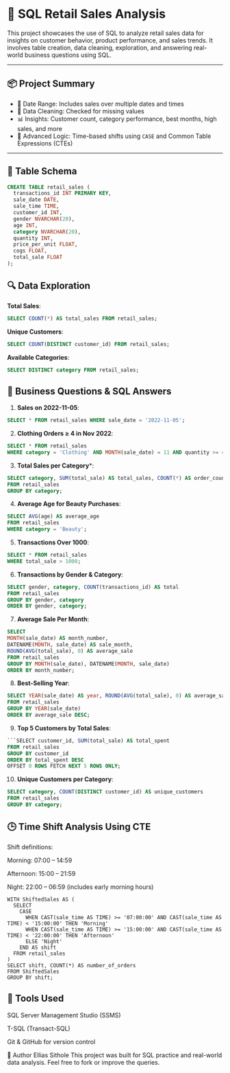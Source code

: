 # 🛒 SQL Retail Sales Analysis

This project showcases the use of SQL to analyze retail sales data for insights on customer behavior, product performance, and sales trends. It involves table creation, data cleaning, exploration, and answering real-world business questions using SQL.

---

## 📦 Project Summary

- 📅 Date Range: Includes sales over multiple dates and times
- 🧹 Data Cleaning: Checked for missing values
- 📊 Insights: Customer count, category performance, best months, high sales, and more
- 🧠 Advanced Logic: Time-based shifts using `CASE` and Common Table Expressions (CTEs)

---

## 🧱 Table Schema

```sql
CREATE TABLE retail_sales (
  transactions_id INT PRIMARY KEY,
  sale_date DATE,
  sale_time TIME,
  customer_id INT,
  gender NVARCHAR(20),
  age INT,
  category NVARCHAR(20),
  quantity INT,
  price_per_unit FLOAT,
  cogs FLOAT,
  total_sale FLOAT
);
```
## 🔍 Data Exploration

**Total Sales**:
```sql
SELECT COUNT(*) AS total_sales FROM retail_sales;
```
**Unique Customers**:
```sql
SELECT COUNT(DISTINCT customer_id) FROM retail_sales;
```
**Available Categories**:
```sql
SELECT DISTINCT category FROM retail_sales;
```
## 💼 Business Questions & SQL Answers

1. **Sales on 2022-11-05**:
```sql
SELECT * FROM retail_sales WHERE sale_date = '2022-11-05';
```
2. **Clothing Orders ≥ 4 in Nov 2022**:
```sql
SELECT * FROM retail_sales
WHERE category = 'Clothing' AND MONTH(sale_date) = 11 AND quantity >= 4;
```
3. **Total Sales per Category***:
```sql
SELECT category, SUM(total_sale) AS total_sales, COUNT(*) AS order_count
FROM retail_sales
GROUP BY category;
```
4. **Average Age for Beauty Purchases**:
```sql
SELECT AVG(age) AS average_age
FROM retail_sales
WHERE category = 'Beauty';
```
5. **Transactions Over 1000**:
```sql
SELECT * FROM retail_sales
WHERE total_sale > 1000;
```
6. **Transactions by Gender & Category**:
```sql
SELECT gender, category, COUNT(transactions_id) AS total
FROM retail_sales
GROUP BY gender, category
ORDER BY gender, category;
```
7. **Average Sale Per Month**:
```sql
SELECT 
MONTH(sale_date) AS month_number,
DATENAME(MONTH, sale_date) AS sale_month,
ROUND(AVG(total_sale), 0) AS average_sale
FROM retail_sales
GROUP BY MONTH(sale_date), DATENAME(MONTH, sale_date)
ORDER BY month_number;
```
8. **Best-Selling Year**:
```sql
SELECT YEAR(sale_date) AS year, ROUND(AVG(total_sale), 0) AS average_sale
FROM retail_sales
GROUP BY YEAR(sale_date)
ORDER BY average_sale DESC;
```
9. **Top 5 Customers by Total Sales**:
```sql
```SELECT customer_id, SUM(total_sale) AS total_spent
FROM retail_sales
GROUP BY customer_id
ORDER BY total_spent DESC
OFFSET 0 ROWS FETCH NEXT 5 ROWS ONLY;
```
10. **Unique Customers per Category**:
```sql
SELECT category, COUNT(DISTINCT customer_id) AS unique_customers
FROM retail_sales
GROUP BY category;
```
## 🕒 Time Shift Analysis Using CTE
Shift definitions:

Morning: 07:00 – 14:59

Afternoon: 15:00 – 21:59

Night: 22:00 – 06:59 (includes early morning hours)
```
WITH ShiftedSales AS (
  SELECT 
    CASE 
      WHEN CAST(sale_time AS TIME) >= '07:00:00' AND CAST(sale_time AS TIME) < '15:00:00' THEN 'Morning'
      WHEN CAST(sale_time AS TIME) >= '15:00:00' AND CAST(sale_time AS TIME) < '22:00:00' THEN 'Afternoon'
      ELSE 'Night'
    END AS shift
  FROM retail_sales
)
SELECT shift, COUNT(*) AS number_of_orders
FROM ShiftedSales
GROUP BY shift;
```
## 🧰 Tools Used
SQL Server Management Studio (SSMS)

T-SQL (Transact-SQL)

Git & GitHub for version control

👤 Author
Ellias Sithole
This project was built for SQL practice and real-world data analysis. Feel free to fork or improve the queries.



